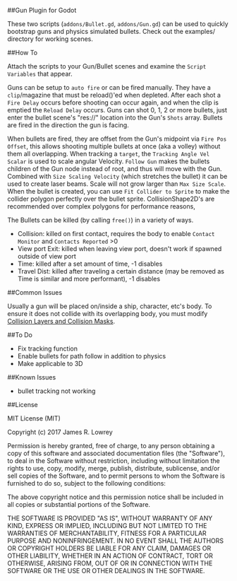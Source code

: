##Gun Plugin for Godot

These two scripts (`addons/Bullet.gd`, `addons/Gun.gd`) can be used to quickly bootstrap guns and physics simulated bullets.
Check out the examples/ directory for working scenes.

##How To

Attach the scripts to your Gun/Bullet scenes and examine the `Script Variables` that appear.

Guns can be setup to `auto fire` or can be fired manually.
They have a `clip`/magazine that must be reload()'ed when depleted.
After each shot a `Fire Delay` occurs before shooting can occur again, and when the clip is emptied the `Reload Delay` occurs.
Guns can shot 0, 1, 2 or more bullets, just enter the bullet scene's "res://" location into the Gun's `Shots` array.
Bullets are fired in the direction the gun is facing.

When bullets are fired, they are offset from the Gun's midpoint via `Fire Pos Offset`, this allows shooting multiple bullets at once (aka a volley) without them all overlapping.
When tracking a `target`, the `Tracking Angle Vel Scalar` is used to scale angular Velocity.
`Follow Gun` makes the bullets children of the Gun node instead of root, and thus will move with the Gun.
Combined with `Size Scaling Velocity` (which stretches the bullet) it can be used to create laser beams.
Scale will not grow larger than `Max Size Scale`.
When the bullet is created, you can use `Fit Collider to Sprite` to make the collider polygon perfectly over the bullet sprite.
CollisionShape2D's are recommended over complex polygons for performance reasons,

The Bullets can be killed (by calling `free()`) in a variety of ways.

- Collision: killed on first contact, requires the body to enable `Contact Monitor` and `Contacts Reported` >0
- View port Exit: killed when leaving view port, doesn't work if spawned outside of view port
- Time: killed after a set amount of time, -1 disables
- Travel Dist: killed after traveling a certain distance (may be removed as Time is similar and more performant), -1 disables

##Common Issues

Usually a gun will be placed on/inside a ship, character, etc's body.
To ensure it does not collide with its overlapping body, you must modify [Collision Layers and Collision Masks](https://godotengine.org/qa/4010/whats-difference-between-collision-layers-collision-masks).

##To Do

- Fix tracking function
- Enable bullets for path follow in addition to physics
- Make applicable to 3D

##Known Issues

- bullet tracking not working

##License

MIT License (MIT)

Copyright (c) 2017 James R. Lowrey

Permission is hereby granted, free of charge, to any person obtaining a copy of this software and associated documentation files (the "Software"), to deal in the Software without restriction, including without limitation the rights to use, copy, modify, merge, publish, distribute, sublicense, and/or sell copies of the Software, and to permit persons to whom the Software is furnished to do so, subject to the following conditions:

The above copyright notice and this permission notice shall be included in all copies or substantial portions of the Software.

THE SOFTWARE IS PROVIDED "AS IS", WITHOUT WARRANTY OF ANY KIND, EXPRESS OR IMPLIED, INCLUDING BUT NOT LIMITED TO THE WARRANTIES OF MERCHANTABILITY, FITNESS FOR A PARTICULAR PURPOSE AND NONINFRINGEMENT. IN NO EVENT SHALL THE AUTHORS OR COPYRIGHT HOLDERS BE LIABLE FOR ANY CLAIM, DAMAGES OR OTHER LIABILITY, WHETHER IN AN ACTION OF CONTRACT, TORT OR OTHERWISE, ARISING FROM, OUT OF OR IN CONNECTION WITH THE SOFTWARE OR THE USE OR OTHER DEALINGS IN THE SOFTWARE.

